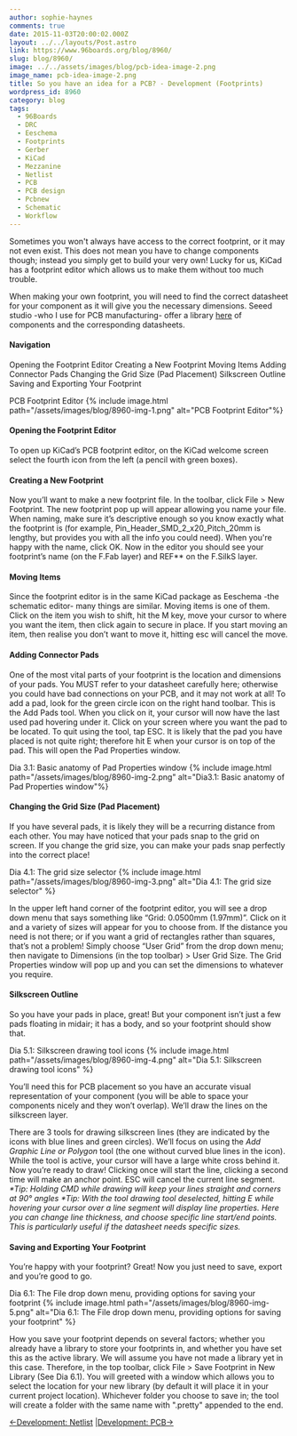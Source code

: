 ```yaml
---
author: sophie-haynes
comments: true
date: 2015-11-03T20:00:02.000Z
layout: ../../layouts/Post.astro
link: https://www.96boards.org/blog/8960/
slug: blog/8960/
image: ../../assets/images/blog/pcb-idea-image-2.png
image_name: pcb-idea-image-2.png
title: So you have an idea for a PCB? - Development (Footprints)
wordpress_id: 8960
category: blog
tags:
  - 96Boards
  - DRC
  - Eeschema
  - Footprints
  - Gerber
  - KiCad
  - Mezzanine
  - Netlist
  - PCB
  - PCB design
  - Pcbnew
  - Schematic
  - Workflow
---
```

Sometimes you won't always have access to the correct footprint, or it may not even exist. This does not mean you have to change components though; instead you simply get to build your very own! Lucky for us, KiCad has a footprint editor which allows us to make them without too much trouble.

When making your own footprint, you will need to find the correct datasheet for your component as it will give you the necessary dimensions. Seeed studio -who I use for PCB manufacturing- offer a library [here](https://www.seeedstudio.com/) of components and the corresponding datasheets.

#### Navigation

Opening the Footprint Editor
Creating a New Footprint
Moving Items
Adding Connector Pads
Changing the Grid Size (Pad Placement)
Silkscreen Outline
Saving and Exporting Your Footprint

PCB Footprint Editor
{% include image.html path="/assets/images/blog/8960-img-1.png" alt="PCB Footprint Editor"%}

#### Opening the Footprint Editor


To open up KiCad’s PCB footprint editor, on the KiCad welcome screen select the fourth icon from the left (a pencil with green boxes).


#### Creating a New Footprint


Now you’ll want to make a new footprint file. In the toolbar, click File > New Footprint. The new footprint pop up will appear allowing you name your file. When naming, make sure it’s descriptive enough so you know exactly what the footprint is (for example, Pin_Header_SMD_2_x20_Pitch_20mm is lengthy, but provides you with all the info you could need). When you're happy with the name, click OK. Now in the editor you should see your footprint’s name (on the F.Fab layer) and REF** on the F.SilkS layer.




#### Moving Items


Since the footprint editor is in the same KiCad package as Eeschema -the schematic editor- many things are similar. Moving items is one of them. Click on the item you wish to shift, hit the M key, move your cursor to where you want the item, then click again to secure in place. If you start moving an item, then realise you don’t want to move it, hitting esc will cancel the move.




#### Adding Connector Pads


One of the most vital parts of your footprint is the location and dimensions of your pads. You MUST refer to your datasheet carefully here; otherwise you could have bad connections on your PCB, and it may not work at all!
To add a pad, look for the green circle icon on the right hand toolbar. This is the Add Pads tool. When you click on it, your cursor will now have the last used pad hovering under it. Click on your screen where you want the pad to be located. To quit using the tool, tap ESC. It is likely that the pad you have placed is not quite right; therefore hit E when your cursor is on top of the pad. This will open the Pad Properties window.

Dia 3.1: Basic anatomy of Pad Properties window
{% include image.html path="/assets/images/blog/8960-img-2.png" alt="Dia3.1: Basic anatomy of Pad Properties window"%}



#### Changing the Grid Size (Pad Placement)


If you have several pads, it is likely they will be a recurring distance from each other. You may have noticed that your pads snap to the grid on screen. If you change the grid size, you can make your pads snap perfectly into the correct place!

Dia 4.1: The grid size selector
{% include image.html path="/assets/images/blog/8960-img-3.png" alt="Dia 4.1: The grid size selector" %}

In the upper left hand corner of the footprint editor, you will see a drop down menu that says something like “Grid: 0.0500mm (1.97mm)”. Click on it and a variety of sizes will appear for you to choose from. If the distance you need is not there; or if you want a grid of rectangles rather than squares, that’s not a problem! Simply choose “User Grid” from the drop down menu; then navigate to Dimensions (in the top toolbar) > User Grid Size. The Grid Properties window will pop up and you can set the dimensions to whatever you require.




#### Silkscreen Outline


So you have your pads in place, great! But your component isn’t just a few pads floating in midair; it has a body, and so your footprint should show that.

Dia 5.1: Silkscreen drawing tool icons
{% include image.html path="/assets/images/blog/8960-img-4.png" alt="Dia 5.1: Silkscreen drawing tool icons" %}

You’ll need this for PCB placement so you have an accurate visual representation of your component (you will be able to space your components nicely and they won’t overlap). We’ll draw the lines on the silkscreen layer.

There are 3 tools for drawing silkscreen lines (they are indicated by the icons with blue lines and green circles). We’ll focus on using the _Add Graphic Line or Polygon_ tool (the one without curved blue lines in the icon). While the tool is active, your cursor will have a large white cross behind it. Now you’re ready to draw! Clicking once will start the line, clicking a second time will make an anchor point. ESC will cancel the current line segment.
_*Tip: Holding CMD while drawing will keep your lines straight and corners at 90° angles_
_*Tip: With the tool drawing tool deselected, hitting E while hovering your cursor over a line segment will display line properties. Here you can change line thickness, and choose specific line start/end points. This is particularly useful if the datasheet needs specific sizes._


#### Saving and Exporting Your Footprint


You’re happy with your footprint? Great! Now you just need to save, export and you’re good to go.

Dia 6.1: The File drop down menu, providing options for saving your footprint
{% include image.html path="/assets/images/blog/8960-img-5.png" alt="Dia 6.1: The File drop down menu, providing options for saving your footprint" %}

How you save your footprint depends on several factors; whether you already have a library to store your footprints in, and whether you have set this as the active library. We will assume you have not made a library yet in this case. Therefore, in the top toolbar, click File > Save Footprint in New Library (See Dia 6.1). You will greeted with a window which allows you to select the location for your new library (by default it will place it in your current project location). Whichever folder you choose to save in; the tool will create a folder with the same name with ".pretty" appended to the end.


[←Development: Netlist](/blog/so-you-have-an-idea-for-a-pcb-development-netlist/) &#124;[Development: PCB→](/blog/so-you-have-an-idea-for-a-pcb-development-pcb/)
